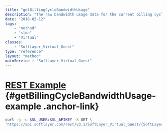 ```yaml
---
title: "getBillingCycleBandwidthUsage"
description: "The raw bandwidth usage data for the current billing cycle. One object will be returned for each network this server is attached to."
date: "2018-02-12"
tags:
    - "method"
    - "sldn"
    - "Virtual"
classes:
    - "SoftLayer_Virtual_Guest"
type: "reference"
layout: "method"
mainService : "SoftLayer_Virtual_Guest"
---
```


# [REST Example](#getBillingCycleBandwidthUsage-example) <a href="/article/rest/"><i class="fas fa-question"></i></a> {#getBillingCycleBandwidthUsage-example .anchor-link} 
```bash
curl -g -u $SL_USER:$SL_APIKEY -X GET \
'https://api.softlayer.com/rest/v3.1/SoftLayer_Virtual_Guest/{SoftLayer_Virtual_GuestID}/getBillingCycleBandwidthUsage'
```
